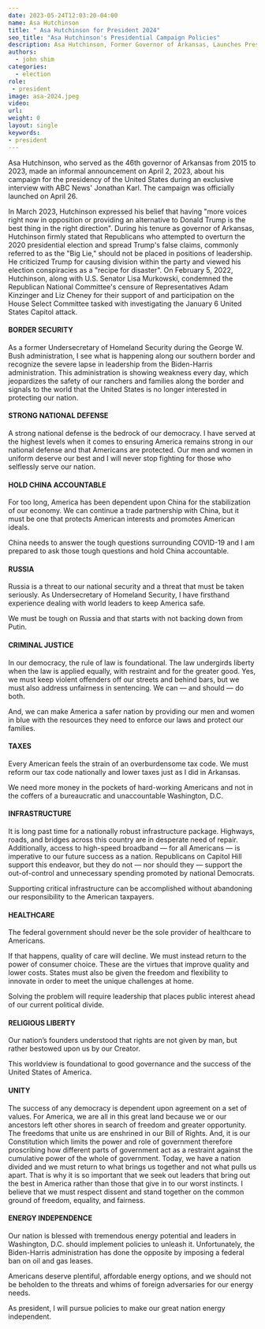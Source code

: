 ```yaml
---
date: 2023-05-24T12:03:20-04:00
name: Asa Hutchinson
title: " Asa Hutchinson for President 2024"
seo_title: "Asa Hutchinson's Presidential Campaign Policies"
description: Asa Hutchinson, Former Governor of Arkansas, Launches Presidential Campaign A Fresh Vision for America
authors:
  - john shim
categories:
  - election
role:
 - president
image: asa-2024.jpeg
video:
url: 
weight: 0
layout: single
keywords:
- president
---
```


Asa Hutchinson, who served as the 46th governor of Arkansas from 2015 to 2023, made an informal announcement on April 2, 2023, about his campaign for the presidency of the United States during an exclusive interview with ABC News' Jonathan Karl. The campaign was officially launched on April 26.

In March 2023, Hutchinson expressed his belief that having "more voices right now in opposition or providing an alternative to Donald Trump is the best thing in the right direction". During his tenure as governor of Arkansas, Hutchinson firmly stated that Republicans who attempted to overturn the 2020 presidential election and spread Trump's false claims, commonly referred to as the "Big Lie," should not be placed in positions of leadership. He criticized Trump for causing division within the party and viewed his election conspiracies as a "recipe for disaster". On February 5, 2022, Hutchinson, along with U.S. Senator Lisa Murkowski, condemned the Republican National Committee's censure of Representatives Adam Kinzinger and Liz Cheney for their support of and participation on the House Select Committee tasked with investigating the January 6 United States Capitol attack.


#### BORDER SECURITY
As a former Undersecretary of Homeland Security during the George W. Bush administration, I see what is happening along our southern border and recognize the severe lapse in leadership from the Biden-Harris administration. This administration is showing weakness every day, which jeopardizes the safety of our ranchers and families along the border and signals to the world that the United States is no longer interested in protecting our nation.

#### STRONG NATIONAL DEFENSE
A strong national defense is the bedrock of our democracy. I have served at the highest levels when it comes to ensuring America remains strong in our national defense and that Americans are protected. Our men and women in uniform deserve our best and I will never stop fighting for those who selflessly serve our nation.

#### HOLD CHINA ACCOUNTABLE
For too long, America has been dependent upon China for the stabilization of our economy. We can continue a trade partnership with China, but it must be one that protects American interests and promotes American ideals.

China needs to answer the tough questions surrounding COVID-19 and I am prepared to ask those tough questions and hold China accountable.

#### RUSSIA
Russia is a threat to our national security and a threat that must be taken seriously. As Undersecretary of Homeland Security, I have firsthand experience dealing with world leaders to keep America safe.

We must be tough on Russia and that starts with not backing down from Putin.

#### CRIMINAL JUSTICE
In our democracy, the rule of law is foundational. The law undergirds liberty when the law is applied equally, with restraint and for the greater good. Yes, we must keep violent offenders off our streets and behind bars, but we must also address unfairness in sentencing. We can — and should — do both.

And, we can make America a safer nation by providing our men and women in blue with the resources they need to enforce our laws and protect our families.

#### TAXES
Every American feels the strain of an overburdensome tax code. We must reform our tax code nationally and lower taxes just as I did in Arkansas.

We need more money in the pockets of hard-working Americans and not in the coffers of a bureaucratic and unaccountable Washington, D.C.

#### INFRASTRUCTURE
It is long past time for a nationally robust infrastructure package. Highways, roads, and bridges across this country are in desperate need of repair. Additionally, access to high-speed broadband — for all Americans — is imperative to our future success as a nation. Republicans on Capitol Hill support this endeavor, but they do not — nor should they — support the out-of-control and unnecessary spending promoted by national Democrats.

Supporting critical infrastructure can be accomplished without abandoning our responsibility to the American taxpayers.

#### HEALTHCARE
The federal government should never be the sole provider of healthcare to Americans.

If that happens, quality of care will decline. We must instead return to the power of consumer choice. These are the virtues that improve quality and lower costs. States must also be given the freedom and flexibility to innovate in order to meet the unique challenges at home.

Solving the problem will require leadership that places public interest ahead of our current political divide.

#### RELIGIOUS LIBERTY
Our nation’s founders understood that rights are not given by man, but rather bestowed upon us by our Creator.

This worldview is foundational to good governance and the success of the United States of America.

#### UNITY
The success of any democracy is dependent upon agreement on a set of values. For America, we are all in this great land because we or our ancestors left other shores in search of freedom and greater opportunity. The freedoms that unite us are enshrined in our Bill of Rights. And, it is our Constitution which limits the power and role of government therefore proscribing how different parts of government act as a restraint against the cumulative power of the whole of government. Today, we have a nation divided and we must return to what brings us together and not what pulls us apart. That is why it is so important that we seek out leaders that bring out the best in America rather than those that give in to our worst instincts. I believe that we must respect dissent and stand together on the common ground of freedom, equality, and fairness.

#### ENERGY INDEPENDENCE
Our nation is blessed with tremendous energy potential and leaders in Washington, D.C. should implement policies to unleash it. Unfortunately, the Biden-Harris administration has done the opposite by imposing a federal ban on oil and gas leases.

Americans deserve plentiful, affordable energy options, and we should not be beholden to the threats and whims of foreign adversaries for our energy needs.

As president, I will pursue policies to make our great nation energy independent.